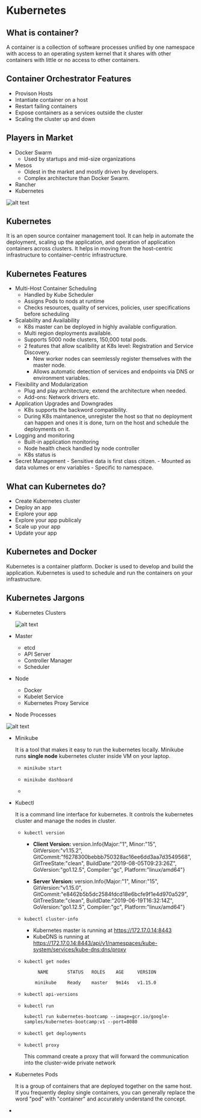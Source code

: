 # Kubernetes

## What is container?

A container is a collection of software processes unified by one namespace with access to an operating system kernel that it shares with other containers with little or no access to other containers.

## Container Orchestrator Features
-   Provison Hosts
-   Intantiate container on a host
-   Restart failing containers
-   Expose containers as a services outside the cluster
-   Scaling the cluster up and down

## Players in Market
-   Docker Swarm 
    -   Used by startups and mid-size organizations
-   Mesos
    -   Oldest in the market and mostly driven by developers.
    -   Complex architecture than Docker Swarm.
-   Rancher
-   Kubernetes

![alt text](https://github.com/konicapatait/kubernetes/blob/master/images/container-orchestration.png "Container Orchestration")

## Kubernetes

It is an open source container management tool. It can help in automate the deployment, scaling up the application, and operation of application containers across clusters. It helps in moving from the host-centric infrastructure to container-centric infrastructure.

## Kubernetes Features

-   Multi-Host Container Scheduling
    -   Handled by Kube Scheduler
    -   Assigns Pods to nods at runtime
    -   Checks resources, quality of services, policies, user specifications before scheduling
-   Scalability and Availability
    -   K8s master can be deployed in highly available configuration.
    -   Multi region deployments available.
    -   Supports 5000 node clusters, 150,000 total pods.
    -   2 features that allow scalibility at K8s level: Registration and Service Discovery.
        -   New worker nodes can seemlessly register themselves with the master node.
        -   Allows automatic detection of services and endpoints via DNS or environment variables. 
-   Flexibility and Modularization
    -   Plug and play architecture; extend the architecture when needed.
    -   Add-ons: Network drivers etc.
-   Application Upgrades and Downgrades
    -   K8s supports the backword compatibility.
    -   During K8s maintanence, unregister the host so that no deployment can happen and ones it is done, turn on the host and schedule the deployments on it.
-   Logging and monitoring
    -   Built-in application monitoring
    -   Node health check handled by node controller
    -   K8s status is 
-    Secret Management
    -   Sensitive data is first class citizen.
    -   Mounted as data volumes or env variables
    -   Specific to namespace.


## What can Kubernetes do?
-   Create Kubernetes cluster
-   Deploy an app
-   Explore your app
-   Explore your app publicaly
-   Scale up your app
-   Update your app

## Kubernetes and Docker

Kubernetes is a container platform. Docker is used to develop and build the application. Kubernetes is used to schedule and run the containers on your infrastructure.

## Kubernetes Jargons
-   Kubernetes Clusters

    ![alt text](https://github.com/konicapatait/kubernetes/blob/master/images/kubernetes-clusters.png "kubernetes Cluster")
    
-   Master
    -   etcd
    -   API Server
    -   Controller Manager
    -   Scheduler
-   Node
    -   Docker
    -   Kubelet Service
    -   Kubernetes Proxy Service
-   Node Processes

![alt text](https://github.com/konicapatait/kubernetes/blob/master/images/kubernetes-arch.png "kubernetes Components")

-   Minikube

    It is a tool that makes it easy to run the kubernetes locally. Minikube runs **single node** kubernetes cluster inside VM on your laptop.

    -   `minikube start`

    -   `minikube dashboard`

    -   

-   Kubectl

    It is a command line interface for kubernetes. It controls the kubernetes cluster and manage the nodes in cluster.

    -   `kubectl version`

        -   <b>Client Version:</b> version.Info{Major:"1", Minor:"15", GitVersion:"v1.15.2", GitCommit:"f6278300bebbb750328ac16ee6dd3aa7d3549568", GitTreeState:"clean", BuildDate:"2019-08-05T09:23:26Z", GoVersion:"go1.12.5", Compiler:"gc", Platform:"linux/amd64"}

        -   <b>Server Version:</b> version.Info{Major:"1", Minor:"15", GitVersion:"v1.15.0", GitCommit:"e8462b5b5dc2584fdcd18e6bcfe9f1e4d970a529", GitTreeState:"clean", BuildDate:"2019-06-19T16:32:14Z", GoVersion:"go1.12.5", Compiler:"gc", Platform:"linux/amd64"}

    -   `kubectl cluster-info`
    
        -   Kubernetes master is running at https://172.17.0.14:8443
        -   KubeDNS is running at https://172.17.0.14:8443/api/v1/namespaces/kube-system/services/kube-dns:dns/proxy

    -   `kubectl get nodes`

                 NAME       STATUS   ROLES    AGE     VERSION

                minikube    Ready    master   9m14s   v1.15.0 
    
    -   `kubectl api-versions`

    -   `kubectl run`
    
            kubectl run kubernetes-bootcamp --image=gcr.io/google-samples/kubernetes-bootcamp:v1 --port=8080

    -   `kubectl get deployments`

    -   `kubectl proxy`

        This command create a proxy that will forward the communication into the cluster-wide private network

-   Kubernetes Pods

    It is a group of containers that are deployed together on the same host. If you frequently deploy single containers, you can generally replace the word "pod" with "container" and accurately understand the concept.

-   